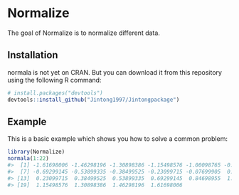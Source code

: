 
<!-- README.md is generated from README.Rmd. Please edit that file -->

# Normalize

<!-- badges: start -->
<!-- badges: end -->

The goal of Normalize is to normalize different data.

## Installation

normala is not yet on CRAN. But you can download it from this repository
using the following R command:

``` r
# install.packages("devtools")
devtools::install_github("Jintong1997/Jintongpackage")
```

## Example

This is a basic example which shows you how to solve a common problem:

``` r
library(Normalize)
normala(1:22)
#>  [1] -1.61698006 -1.46298196 -1.30898386 -1.15498576 -1.00098765 -0.84698955
#>  [7] -0.69299145 -0.53899335 -0.38499525 -0.23099715 -0.07699905  0.07699905
#> [13]  0.23099715  0.38499525  0.53899335  0.69299145  0.84698955  1.00098765
#> [19]  1.15498576  1.30898386  1.46298196  1.61698006
```
